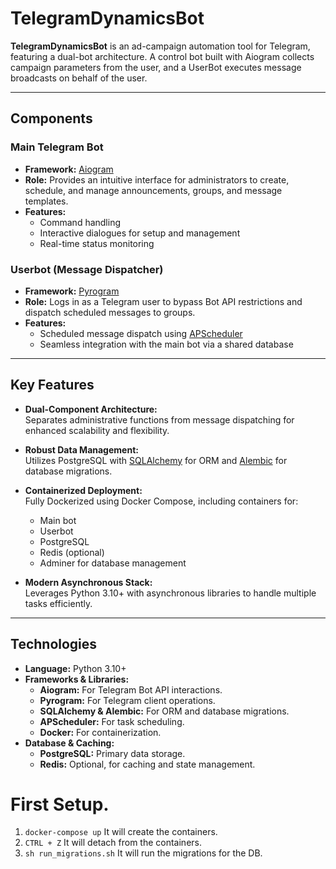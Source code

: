 # TelegramDynamicsBot

**TelegramDynamicsBot** is an ad-campaign automation tool for Telegram, featuring a dual-bot architecture. A control bot built with Aiogram collects campaign parameters from the user, and a UserBot executes message broadcasts on behalf of the user.

---

## Components

### Main Telegram Bot
- **Framework:** [Aiogram](https://docs.aiogram.dev/)
- **Role:** Provides an intuitive interface for administrators to create, schedule, and manage announcements, groups, and message templates.
- **Features:** 
  - Command handling
  - Interactive dialogues for setup and management
  - Real-time status monitoring

### Userbot (Message Dispatcher)
- **Framework:** [Pyrogram](https://docs.pyrogram.org/)
- **Role:** Logs in as a Telegram user to bypass Bot API restrictions and dispatch scheduled messages to groups.
- **Features:**
  - Scheduled message dispatch using [APScheduler](https://apscheduler.readthedocs.io/)
  - Seamless integration with the main bot via a shared database

---

## Key Features

- **Dual-Component Architecture:**  
  Separates administrative functions from message dispatching for enhanced scalability and flexibility.

- **Robust Data Management:**  
  Utilizes PostgreSQL with [SQLAlchemy](https://www.sqlalchemy.org/) for ORM and [Alembic](https://alembic.sqlalchemy.org/) for database migrations.

- **Containerized Deployment:**  
  Fully Dockerized using Docker Compose, including containers for:
  - Main bot
  - Userbot
  - PostgreSQL
  - Redis (optional)
  - Adminer for database management

- **Modern Asynchronous Stack:**  
  Leverages Python 3.10+ with asynchronous libraries to handle multiple tasks efficiently.

---

## Technologies

- **Language:** Python 3.10+
- **Frameworks & Libraries:**
  - **Aiogram:** For Telegram Bot API interactions.
  - **Pyrogram:** For Telegram client operations.
  - **SQLAlchemy & Alembic:** For ORM and database migrations.
  - **APScheduler:** For task scheduling.
  - **Docker:** For containerization.
- **Database & Caching:**
  - **PostgreSQL:** Primary data storage.
  - **Redis:** Optional, for caching and state management.

# First Setup.

1. `docker-compose up`
   It will create the containers.
2. `CTRL + Z`
   It will detach from the containers.
3. `sh run_migrations.sh`
   It will run the migrations for the DB.
